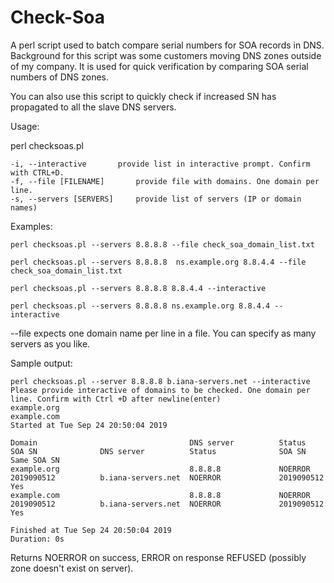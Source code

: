 # Check-Soa
A perl script used to batch compare serial numbers for SOA records in DNS.
Background for this script was some customers moving DNS zones outside of my company. It is used for quick verification by comparing SOA serial numbers of DNS zones.

You can also use this script to quickly check if increased SN has propagated to all the slave DNS servers.

Usage:

perl checksoas.pl

	-i, --interactive		provide list in interactive prompt. Confirm with CTRL+D.
	-f, --file [FILENAME]		provide file with domains. One domain per line.
	-s, --servers [SERVERS]		provide list of servers (IP or domain names)

Examples:

	perl checksoas.pl --servers 8.8.8.8 --file check_soa_domain_list.txt

	perl checksoas.pl --servers 8.8.8.8  ns.example.org 8.8.4.4 --file check_soa_domain_list.txt

	perl checksoas.pl --servers 8.8.8.8 8.8.4.4 --interactive
	
	perl checksoas.pl --servers 8.8.8.8 ns.example.org 8.8.4.4 --interactive

--file expects one domain name per line in a file.
You can specify as many servers as you like.

Sample output:


	perl checksoas.pl --server 8.8.8.8 b.iana-servers.net --interactive
	Please provide interactive of domains to be checked. One domain per line. Confirm with Ctrl +D after newline(enter)
	example.org
	example.com
	Started at Tue Sep 24 20:50:04 2019
	
	Domain                                  DNS server          Status              SOA SN              DNS server          Status              SOA SN              Same SOA SN
	example.org                             8.8.8.8             NOERROR             2019090512          b.iana-servers.net  NOERROR             2019090512          Yes       
	example.com                             8.8.8.8             NOERROR             2019090512          b.iana-servers.net  NOERROR             2019090512          Yes       

	Finished at Tue Sep 24 20:50:04 2019
	Duration: 0s

Returns NOERROR on success, ERROR on response REFUSED (possibly zone doesn't exist on server).
